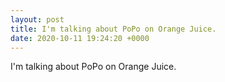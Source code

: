 ```yaml
---
layout: post
title: I'm talking about PoPo on Orange Juice.
date: 2020-10-11 19:24:20 +0000
---
```


I'm talking about PoPo on Orange Juice.

